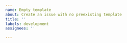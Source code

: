 ```yaml
---
name: Empty template
about: Create an issue with no preexisting template
title: ''
labels: development
assignees: ''

---
```

